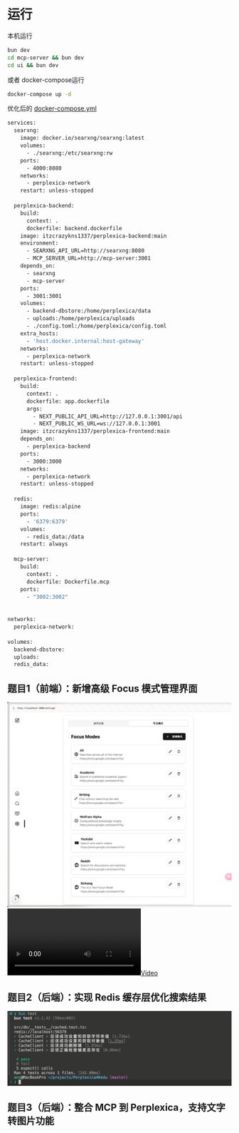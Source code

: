 # 运行

本机运行

```bash
bun dev
cd mcp-server && bun dev
cd ui && bun dev
```

或者 docker-compose运行

```bash
docker-compose up -d
```

优化后的 [docker-compose.yml](docker-compose.yml)

```bash
services:
  searxng:
    image: docker.io/searxng/searxng:latest
    volumes:
      - ./searxng:/etc/searxng:rw
    ports:
      - 4000:8080
    networks:
      - perplexica-network
    restart: unless-stopped

  perplexica-backend:
    build:
      context: .
      dockerfile: backend.dockerfile
    image: itzcrazykns1337/perplexica-backend:main
    environment:
      - SEARXNG_API_URL=http://searxng:8080
      - MCP_SERVER_URL=http://mcp-server:3001
    depends_on:
      - searxng
      - mcp-server
    ports:
      - 3001:3001
    volumes:
      - backend-dbstore:/home/perplexica/data
      - uploads:/home/perplexica/uploads
      - ./config.toml:/home/perplexica/config.toml
    extra_hosts:
      - 'host.docker.internal:host-gateway'
    networks:
      - perplexica-network
    restart: unless-stopped

  perplexica-frontend:
    build:
      context: .
      dockerfile: app.dockerfile
      args:
        - NEXT_PUBLIC_API_URL=http://127.0.0.1:3001/api
        - NEXT_PUBLIC_WS_URL=ws://127.0.0.1:3001
    image: itzcrazykns1337/perplexica-frontend:main
    depends_on:
      - perplexica-backend
    ports:
      - 3000:3000
    networks:
      - perplexica-network
    restart: unless-stopped

  redis:
    image: redis:alpine
    ports:
      - '6379:6379'
    volumes:
      - redis_data:/data
    restart: always

  mcp-server:
    build:
      context: .
      dockerfile: Dockerfile.mcp
    ports:
      - "3002:3002"


networks:
  perplexica-network:

volumes:
  backend-dbstore:
  uploads:
  redis_data:

```

## 题目1（前端）：新增高级 Focus 模式管理界面

![image](docs/image.png)
[![](https://github.com/sichang824/Perplexica4Kedu/blob/master/docs/Screen%20Recording%202024-12-24%20at%2015.47.49.mov)](https://github.com/sichang824/Perplexica4Kedu/blob/master/docs/Screen%20Recording%202024-12-24%20at%2015.47.49.mov)




## 题目2（后端）：实现 Redis 缓存层优化搜索结果

![image](docs/image1.png)

## 题目3（后端）：整合 MCP 到 Perplexica，支持文字转图片功能
